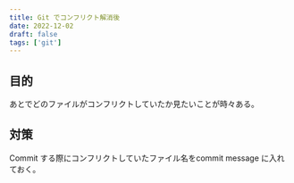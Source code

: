 ```yaml
---
title: Git でコンフリクト解消後
date: 2022-12-02
draft: false
tags: ['git']
---
```


## 目的
あとでどのファイルがコンフリクトしていたか見たいことが時々ある。

## 対策
Commit する際にコンフリクトしていたファイル名をcommit message に入れておく。